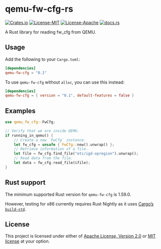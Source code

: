 # qemu-fw-cfg-rs

[![Crates.io](https://img.shields.io/crates/v/qemu-fw-cfg)](https://crates.io/crates/qemu-fw-cfg)
[![License-MIT](https://img.shields.io/badge/license-MIT-green)](LICENSE-MIT)
[![License-Apache](https://img.shields.io/badge/license-Apache--2.0-blue)](LICENSE-APACHE)
[![docs.rs](https://img.shields.io/docsrs/qemu-fw-cfg)](https://docs.rs/qemu-fw-cfg)

A Rust library for reading fw_cfg from QEMU.

## Usage

Add the following to your `Cargo.toml`:

```toml
[dependencies]
qemu-fw-cfg = "0.1"
```

To use `qemu-fw-cfg` without `alloc`, you can use this instead:

```toml
[dependencies]
qemu-fw-cfg = { version = "0.1", default-features = false }
```

## Examples

```rust
use qemu_fw_cfg::FwCfg;

// Verify that we are inside QEMU.
if running_in_qemu() {
    // Create a new `FwCfg` instance.
    let fw_cfg = unsafe { FwCfg::new().unwrap() };
    // Retrieve information of a file.
    let file = fw_cfg.find_file("etc/igd-opregion").unwrap();
    // Read data from the file.
    let data = fw_cfg.read_file(&file);
}
```

## Rust support

<!-- Keep this in sync with Cargo.toml and .github/workflows/ci.yml -->
The minimum supported Rust version for `qemu-fw-cfg` is 1.59.0.

However, testing for x86 currently requires Rust Nightly as it uses
[Cargo’s `build-std`](https://doc.rust-lang.org/cargo/reference/unstable.html#build-std).

## License

This project is licensed under either of [Apache License, Version 2.0](LICENSE-APACHE)
or [MIT license](LICENSE-MIT) at your option. 
